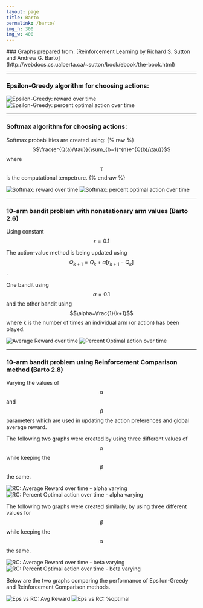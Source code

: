 ```yaml
---
layout: page
title: Barto
permalink: /barto/
img_h: 300
img_w: 400
---
```

<div class="row" markdown="1">
<div class="col-md-12 col-sm-12" markdown="1">
### Graphs prepared from:
[Reinforcement Learning by Richard S. Sutton and Andrew G. Barto](http://webdocs.cs.ualberta.ca/~sutton/book/ebook/the-book.html)

***

### Epsilon-Greedy algorithm for choosing actions:
<img src="/assets/Barto_2p2_EpsilonGreedy_AvgReward.png" class="img-thumbnail C-graph-center" alt="Epsilon-Greedy: reward over time" width="{{ page.img_w }}" height="{{ page.img_h }}">

<img src="/assets/Barto_2p2_EpsilonGreedy_PercentOptimalAction.png" class="img-thumbnail C-graph-center" alt="Epsilon-Greedy: percent optimal action over time" width="{{ page.img_w }}" height="{{ page.img_h }}">

***

### Softmax algorithm for choosing actions:
Softmax probabilities are created using:
{% raw %}
$$\frac{e^{Q(a)/\tau}}{\sum_{b=1}^{n}e^{Q(b)/\tau}}$$
where $$\tau$$ is the computational tempetrure.
{% endraw %}

<img src="/assets/Barto_2p3_softmax_reward.png" class="img-thumbnail C-graph-center" alt="Softmax: reward over time" width="{{ page.img_w }}" height="{{ page.img_h }}">

<img src="/assets/Barto_2p3_softmax_optimalAction.png" class="img-thumbnail C-graph-center" alt="Softmax: percent optimal action over time" width="{{ page.img_w }}" height="{{ page.img_h }}">

***

### 10-arm bandit problem with **nonstationary** arm values (Barto 2.6)
Using constant $$\epsilon=0.1$$

The action-value method is being updated using $$Q_{k+1} = Q_{k} + \alpha [r_{k+1} - Q_{k}]$$. 

One bandit using $$\alpha=0.1$$ and the other bandit using $$\alpha=\frac{1}{k+1}$$ where k is the number of times an individual arm (or action) has been played.

<img src="/assets/Barto_2-6_nonStationary_rewards.png" class="img-thumbnail C-graph-center" alt="Average Reward over time" width="{{ page.img_w }}" height="{{ page.img_h }}">

<img src="/assets/Barto_2-6_nonStationary_optimalAction.png" class="img-thumbnail C-graph-center" alt="Percent Optimal action over time" width="{{ page.img_w }}" height="{{ page.img_h }}">

***

### 10-arm bandit problem using **Reinforcement Comparison** method (Barto 2.8)
Varying the values of $$\alpha$$ and $$\beta$$ parameters which are used in updating the action preferences and global average reward.

The following two graphs were created by using three different values of $$\alpha$$ while keeping the $$\beta$$ the same.

<img src="/assets/Barto_RC_alpha_reward.png" class="img-thumbnail C-graph-center" alt="RC: Average Reward over time - alpha varying" width="{{ page.img_w }}" height="{{ page.img_h }}">

<img src="/assets/Barto_RC_alpha_optimal.png" class="img-thumbnail C-graph-center" alt="RC: Percent Optimal action over time - alpha varying" width="{{ page.img_w }}" height="{{ page.img_h }}">


The following two graphs were created similarly, by using three different values for $$\beta$$ while keeping the $$\alpha$$ the same.

<img src="/assets/Barto_RC_beta_reward.png" class="img-thumbnail C-graph-center" alt="RC: Average Reward over time - beta varying" width="{{ page.img_w }}" height="{{ page.img_h }}">

<img src="/assets/Barto_RC_beta_optimal.png" class="img-thumbnail C-graph-center" alt="RC: Percent Optimal action over time - beta varying" width="{{ page.img_w }}" height="{{ page.img_h }}">


Below are the two graphs comparing the performance of Epsilon-Greedy and Reinforcement Comparison methods.

<img src="/assets/avgReward_epsGreedy_vs_reinfComp.png" class="img-thumbnail C-graph-center" alt="Eps vs RC: Avg Reward" width="{{ page.img_w }}" height="{{ page.img_h }}">

<img src="/assets/optimal_epsGreedy_vs_reinfComp.png" class="img-thumbnail C-graph-center" alt="Eps vs RC: %optimal" width="{{ page.img_w }}" height="{{ page.img_h }}">


</div>
</div>

